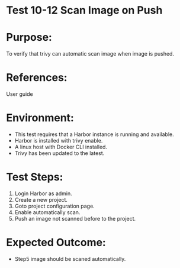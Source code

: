 Test 10-12  Scan Image on Push   
=======
  
# Purpose:    
To verify that trivy can automatic scan image when image is pushed.  

# References:    
User guide  

# Environment:  
* This test requires that a Harbor instance is running and available.  
* Harbor is installed with trivy enable.  
* A linux host with Docker CLI installed.  
* Trivy has been updated to the latest.    

# Test Steps:  
1. Login Harbor as admin.  
2. Create a new project.  
3. Goto project configuration page.  
4. Enable automatically scan.  
5. Push an image not scanned before to the project.  

# Expected Outcome:    
* Step5 image should be scaned automatically.  
	  
